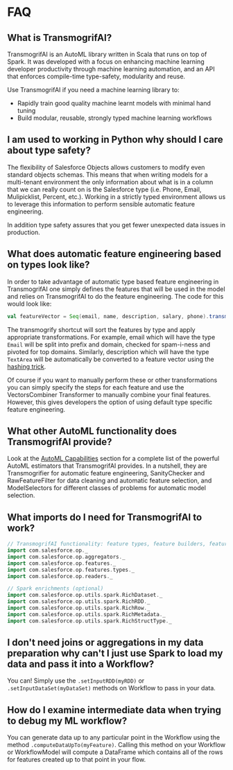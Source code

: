 # FAQ

## What is TransmogrifAI?

TransmogrifAI is an AutoML library written in Scala that runs on top of Spark. It was developed with a focus on enhancing machine learning developer productivity through machine learning automation, and an API that enforces compile-time type-safety, modularity and reuse.

Use TransmogrifAI if you need a machine learning library to:

* Rapidly train good quality machine learnt models with minimal hand tuning
* Build modular, reusable, strongly typed machine learning workflows

## I am used to working in Python why should I care about type safety?

The flexibility of Salesforce Objects allows customers to modify even standard objects schemas. This means that when writing models for a multi-tenant environment the only information about what is in a column that we can really count on is the Salesforce type (i.e. Phone, Email, Mulipicklist, Percent, etc.). Working in a strictly typed environment allows us to leverage this information to perform sensible automatic feature engineering. 

In addition type safety assures that you get fewer unexpected data issues in production.

## What does automatic feature engineering based on types look like?

In order to take advantage of automatic type based feature engineering in TransmogrifAI one simply defines the features that will be used in the model and relies on TransmogrifAI to do the feature engineering. The code for this would look like:

```scala
val featureVector = Seq(email, name, description, salary, phone).transmogrify()
```

The transmogrify shortcut will sort the features by type and apply appropriate transformations. For example, email which will have the type `Email` will be split into prefix and domain, checked for spam-i-ness and pivoted for top domains. Similarly, description which will have the type `TextArea` will be automatically be converted to a feature vector using the [hashing trick](https://en.wikipedia.org/wiki/Feature_hashing). 

Of course if you want to manually perform these or other transformations you can simply specify the steps for each feature and use the VectorsCombiner Transformer to manually combine your final features. However, this gives developers the option of using default type specific feature engineering.

## What other AutoML functionality does TransmogrifAI provide? 

Look at the [AutoML Capabilities](/AutoML-Capabilities) section for a complete list of the powerful AutoML estimators that TransmogrifAI provides. In a nutshell, they are Transmogrifier for automatic feature engineering, SanityChecker and RawFeatureFilter for data cleaning and automatic feature selection, and ModelSelectors for different classes of problems for automatic model selection.

## What imports do I need for TransmogrifAI to work?

```scala
// TransmogrifAI functionality: feature types, feature builders, feature dsl, readers, aggregators etc.
import com.salesforce.op._
import com.salesforce.op.aggregators._
import com.salesforce.op.features._
import com.salesforce.op.features.types._
import com.salesforce.op.readers._

// Spark enrichments (optional)
import com.salesforce.op.utils.spark.RichDataset._
import com.salesforce.op.utils.spark.RichRDD._
import com.salesforce.op.utils.spark.RichRow._
import com.salesforce.op.utils.spark.RichMetadata._
import com.salesforce.op.utils.spark.RichStructType._
```

## I don't need joins or aggregations in my data preparation why can't I just use Spark to load my data and pass it into a Workflow?
You can! Simply use the `.setInputRDD(myRDD)` or `.setInputDataSet(myDataSet)` methods on Workflow to pass in your data.

## How do I examine intermediate data when trying to debug my ML workflow?
You can generate data up to any particular point in the Workflow using the method `.computeDataUpTo(myFeature)`. Calling this method on your Workflow or WorkflowModel will compute a DataFrame which contains all of the rows for features created up to that point in your flow.

